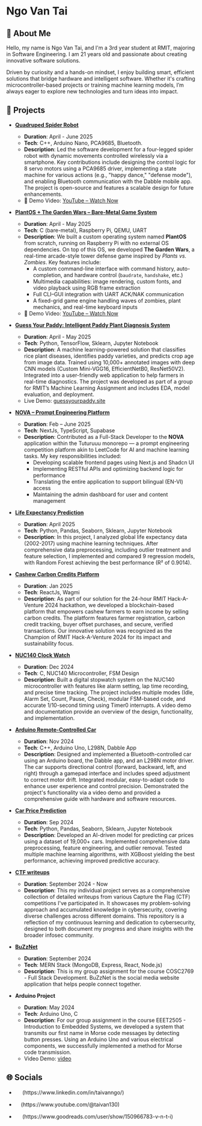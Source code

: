 # Ngo Van Tai

## 💫 About Me

Hello, my name is Ngo Van Tai, and I'm a 3rd year student at RMIT, majoring in Software Engineering. I am 21 years old and passionate about creating innovative software solutions.

Driven by curiosity and a hands-on mindset, I enjoy building smart, efficient solutions that bridge hardware and intelligent software. Whether it's crafting microcontroller-based projects or training machine learning models, I’m always eager to explore new technologies and turn ideas into impact.

## 🎯 Projects

- **[Quadruped Spider Robot](https://github.com/TaiVanNgo/spider-robot)**
  - **Duration**: April - June 2025
  - **Tech**: C++, Arduino Nano, PCA9685, Bluetooth.
  - **Description**: Led the software development for a four-legged spider robot with dynamic movements controlled wirelessly via a smartphone. Key contributions include designing the control logic for 8 servo motors using a PCA9685 driver, implementing a state machine for various actions (e.g., "happy dance," "defense mode"), and enabling Bluetooth communication with the Dabble mobile app. The project is open-source and features a scalable design for future enhancements.
  - 🎥 Demo Video: [YouTube – Watch Now](https://www.youtube.com/watch?v=b6UyXEHXSpQ)

- **[PlantOS + The Garden Wars – Bare-Metal Game System](https://github.com/TaiVanNgo/plantos-the-garden-wars)**
  - **Duration**: April - May 2025
  - **Tech**: C (bare-metal), Raspberry Pi, QEMU, UART
  - **Description**: We built a custom operating system named **PlantOS** from scratch, running on Raspberry Pi with no external OS dependencies. On top of this OS, we developed **The Garden Wars**, a real-time arcade-style tower defense game inspired by *Plants vs. Zombies*. Key features include:
    - A custom command-line interface with command history, auto-completion, and hardware control (`baudrate`, `handshake`, etc.)
    - Multimedia capabilities: image rendering, custom fonts, and video playback using RGB frame extraction
    - Full CLI–GUI integration with UART ACK/NAK communication
    - A fixed-grid game engine handling waves of zombies, plant mechanics, and real-time keyboard inputs
  - 🎥 Demo Video: [YouTube – Watch Now](https://youtu.be/r9GJwLXUIRY)

- **[Guess Your Paddy: Intelligent Paddy Plant Diagnosis System](https://github.com/TaiVanNgo/COSC2753-machine-learning-assignment-2)**
  - **Duration**: April - May 2025
  - **Tech**: Python, TensorFlow, Sklearn, Jupyter Notebook
  - **Description**: A machine learning-powered solution that classifies rice plant diseases, identifies paddy varieties, and predicts crop age from image data. Trained using 10,000+ annotated images with deep CNN models (Custom Mini-VGG16, EfficientNetB0, ResNet50V2). Integrated into a user-friendly web application to help farmers in real-time diagnostics. The project was developed as part of a group for RMIT’s Machine Learning Assignment and includes EDA, model evaluation, and deployment.
  - Live Demo: [guessyourpaddy.site](http://guessyourpaddy.site/)

- **[NOVA – Prompt Engineering Platform](https://github.com/tutur3u/platform)**
  - **Duration**: Feb – June 2025
  - **Tech**: NextJs, TypeScript, Supabase
  - **Description**: Contributed as a Full-Stack Developer to the **NOVA** application within the Tuturuuu monorepo — a prompt engineering competition platform akin to LeetCode for AI and machine learning tasks. My key responsibilities included:
    - Developing scalable frontend pages using Next.js and Shadcn UI
    - Implementing RESTful APIs and optimizing backend logic for performance
    - Translating the entire application to support bilingual (EN-VI) access
    - Maintaining the admin dashboard for user and content management

- **[Life Expectancy Prediction](https://github.com/TaiVanNgo/life-expectancy-prediction)**
  - **Duration**: April 2025
  - **Tech**: Python, Pandas, Seaborn, Sklearn, Jupyter Notebook
  - **Description**: In this project, I analyzed global life expectancy data (2002-2017) using machine learning techniques. After comprehensive data preprocessing, including outlier treatment and feature selection, I implemented and compared 9 regression models, with Random Forest achieving the best performance (R² of 0.9014).

- **[Cashew Carbon Credits Platform](https://github.com/TaiVanNgo/yourSDGSolver)**
  - **Duration**: Jan 2025
  - **Tech**: ReactJs, Wagmi
  - **Description**: As part of our solution for the 24-hour RMIT Hack-A-Venture 2024 hackathon, we developed a blockchain-based platform that empowers cashew farmers to earn income by selling carbon credits. The platform features farmer registration, carbon credit tracking, buyer offset purchases, and secure, verified transactions. Our innovative solution was recognized as the Champion of RMIT Hack-A-Venture 2024 for its impact and sustainability focus.

- **[NUC140 Clock Watch](https://github.com/TaiVanNgo/Clock-Watch-NUC140)**
  - **Duration**: Dec 2024
  - **Tech**: C, NUC140 Microcontroller, FSM Design
  - **Description**: Built a digital stopwatch system on the NUC140 microcontroller with features like alarm setting, lap time recording, and precise time tracking. The project includes multiple modes (Idle, Alarm Set, Count, Pause, Check), modular FSM-based code, and accurate 1/10-second timing using Timer0 interrupts. A video demo and documentation provide an overview of the design, functionality, and implementation.
  
- **[Arduino Remote-Controlled Car](https://github.com/TaiVanNgo/remote-controlled-car)**
  - **Duration**: Nov 2024
  - **Tech**: C++, Arduino Uno, L298N, Dabble App
  - **Description**: Designed and implemented a Bluetooth-controlled car using an Arduino board, the Dabble app, and an L298N motor driver. The car supports directional control (forward, backward, left, and right) through a gamepad interface and includes speed adjustment to correct motor drift. Integrated modular, easy-to-adapt code to enhance user experience and control precision. Demonstrated the project's functionality via a video demo and provided a comprehensive guide with hardware and software resources.

- **[Car Price Prediction](https://github.com/TaiVanNgo/Car-Price-Prediction)**
  - **Duration**: Sep 2024
  - **Tech**: Python, Pandas, Seaborn, Sklearn, Jupyter Notebook
  - **Description**: Developed an AI-driven model for predicting car prices using a dataset of 19,000+ cars. Implemented comprehensive data preprocessing, feature engineering, and outlier removal. Tested multiple machine learning algorithms, with XGBoost yielding the best performance, achieving improved predictive accuracy.

- **[CTF writeups](https://github.com/TaiVanNgo/CTF-Write-up)**

  - **Duration**: September 2024 - Now
  - **Description**: This my individual project serves as a comprehensive collection of detailed writeups from various Capture the Flag (CTF) competitions I've participated in. It showcases my problem-solving approach and accumulated knowledge in cybersecurity, covering diverse challenges across different domains. This repository is a reflection of my continuous learning and dedication to cybersecurity, designed to both document my progress and share insights with the broader infosec community.

- **[BuZzNet](https://github.com/lluciiiia/COSC2769_Full_Stack_Development_Group_Assignment)**

  - **Duration**: September 2024
  - **Tech**: MERN Stack (MongoDB, Express, React, Node.js)  
  - **Description**: This is my group assignment for the course COSC2769 - Full Stack Development. BuZzNet is the social media website application that helps people connect together.

- **Arduino Project**
  - **Duration**: May 2024
  - **Tech**: Arduino Uno, C  
  - **Description**: For our group assignment in the course EEET2505 - Introduction to Embedded Systems, we developed a system that transmits our first name in Morse code messages by detecting button presses. Using an Arduino Uno and various electrical components, we successfully implemented a method for Morse code transmission.
  - Video Demo: [video](https://www.youtube.com/watch?v=jVnXqrdLF7U)

## 🌐 Socials

- <p><a href="www.linkedin.com/in/taivanngo" target="_blank"><img src="https://skillicons.dev/icons?i=linkedin" width="15px" /></a> (https://www.linkedin.com/in/taivanngo/)</p>
- <p><a href="https://www.youtube.com/@taivan130" target="_blank"><img src="https://upload.wikimedia.org/wikipedia/commons/thumb/4/42/YouTube_icon_%282013-2017%29.png/512px-YouTube_icon_%282013-2017%29.png" width="15px" /></a>(https://www.youtube.com/@taivan130)</p>
- <p><a href="https://www.goodreads.com/user/show/150966783-v-n-t-i" target="_blank"><img src="https://img.icons8.com/ios-filled/50/000000/goodreads.png" width="15px" /></a> (https://www.goodreads.com/user/show/150966783-v-n-t-i)</p>
